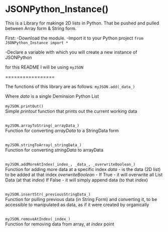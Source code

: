# JSONPython_Instance()

This is a Library for makinge 2D lists in Python. That be pushed and pulled between Array form & String form.

First:
-Download the module.
-Import it to your Python project
```from JSONPython_Instance import *```

-Declare a variable with which you will create a new instance of JSONPython

for this README I will be using ```myJSON```

=================

The functions of this library are as follows:
```myJSON.add(_data_)```

Where _data_ is a single Deminsion Python List
<br><br>
```myJSON.printOut()```
<br>
Simple _printout_ function that prints out the current working data
<br><br>

```myJSON.arrayToString(_arrayData_)``` 
<br>
Function for converting _arrayData_ to a StringData form
<br><br>

```myJSON.stringToArray(_stringData_)```
<br>
Function for converting _stringData_ to arrayData
<br><br>

```myJSON.addMoreAtIndex(_index_, _data_, _overwriteBoolean_)```
<br>
Function for adding more data at a specific index
_data_ - is the data (2D list) to be added at that index
_overwriteBoolean_ - If True - it will overwrite all List Data (at that _index_)
If False - it will simply append data (to that _index_)
<br><br>

```myJSON.insertStr(_previousStringData_)```
<br>
Function for pulling previous data (in String Form) and 
converting it, to be accessible to manipulated as data, 
as if it were created by organically
<br><br>

```myJSON.removeAtIndex(_index_)```
<br>
Function for removing data from array, at 
_index_ point






